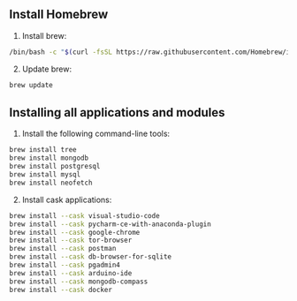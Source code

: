 ## Install Homebrew
1. Install brew:
```bash
/bin/bash -c "$(curl -fsSL https://raw.githubusercontent.com/Homebrew/install/HEAD/install.sh)"
```
2. Update brew:
```bash
brew update
```

## Installing all applications and modules
1. Install the following command-line tools:
```bash
brew install tree
brew install mongodb
brew install postgresql
brew install mysql
brew install neofetch
```
2. Install cask applications:
```bash
brew install --cask visual-studio-code
brew install --cask pycharm-ce-with-anaconda-plugin
brew install --cask google-chrome
brew install --cask tor-browser
brew install --cask postman
brew install --cask db-browser-for-sqlite
brew install --cask pgadmin4
brew install --cask arduino-ide
brew install --cask mongodb-compass
brew install --cask docker
```